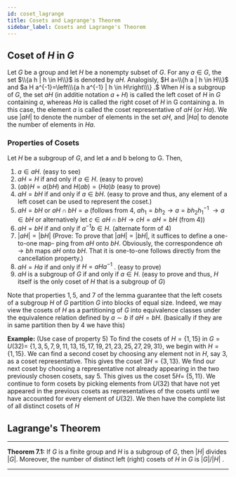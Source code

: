```yaml
---
id: coset_lagrange
title: Cosets and Lagrange's Theorem
sidebar_label: Cosets and Lagrange's Theorem
---
```


## Coset of $H$ in $G$

Let $G$ be a group and let $H$ be a nonempty subset of $G .$ For any $a \in G,$
the set $\\{a h | h \in H\\}$ is denoted by $a H .$ Analogisly, $H a=\\{h a | h \in H\\}$
and $a H a^{-1}=\left\\\{a h a^{-1} | h \in H\right\\\} .$ When $H$ is a subgroup of $G,$ the set $a H$ (in additie notation $a + H$) is called the left coset of $H$ in $G$ containing $a,$ whereas $H a$ is called the right
coset of $H$ in G containing a. In this case, the element $a$ is called the coset representative of $a H$ (or $H a ) .$ We use $|a H|$ to denote the number of elements in the set $a H,$ and $|H a|$ to denote the number of elements in $H a$.

### Properties of Cosets

Let $H$ be a subgroup of $G,$ and let a and b belong to G. Then,
1. $a \in a H .$ (easy to see)
2. $a H=H$ if and only if $a \in H .$ (easy to prove)
3. $(a b) H=a(b H)$ and $H(a b)=(H a) b$ (easy to prove)
4. $a H=b H$ if and only if $a \in b H .$ (easy to prove and thus, any element of a left coset can be used to represent the coset.)
5. $a H=b H$ or $a H \cap b H=\varnothing$ (follows from 4, $ah_1 = bh_2 \rightarrow a = bh_2h_1^{-1}$ $\rightarrow a \in bH$ or alternatively let $c \in aH \cap bH \rightarrow cH = aH = bH$ (from 4))
6. $a H=b H$ if and only if $a^{-1} b \in H .$ (alternate form of 4)
7. $|a H|=|b H|$ (Prove: To prove that $|a H|=|b H|,$ it suffices to define a one-to-one map-
  ping from $a H$ onto $b H .$ Obviously, the correspondence $a h \rightarrow b h$
  maps $a H$ onto $b H .$ That it is one-to-one follows directly from the
  cancellation property.)
8. $a H=H a$ if and only if $H=a H a^{-1}$ . (easy to prove)
9. $a H$ is a subgroup of $G$ if and only if $a \in H$. (easy to prove and thus, $H$ itself is the only coset of $H$ that is a subgroup of $G$)

Note that properties $1,5,$ and $7$ of the lemma guarantee that the left cosets of a subgroup $H$ of $G$ partition $G$ into blocks of equal size. Indeed, we may view the cosets of $H$ as a partitioning of $G$ into equivalence classes under the equivalence relation defined by $a \sim b$ if $a H=b H.$ (basically if they are in same partition then by 4 we have this)

**Example:** (Use case of property 5) To find the cosets of $H=\{1,15\}$ in $G=U(32)=$ $\{1,3,5,7,9,11,13,15,17,19,21,23,25,27,29,31\},$ we begin with
$H=\{1,15\} .$ We can find a second coset by choosing any element not
in $H,$ say $3,$ as a coset representative. This gives the coset $3 H=\{3,13\} .$
We find our next coset by choosing a representative not already appearing in the two previously chosen cosets, say $5 .$ This gives us the coset $5 H=$
$\{5,11\} .$ We continue to form cosets by picking elements from $U(32)$
that have not yet appeared in the previous cosets as representatives of
the cosets until we have accounted for every element of $U(32) .$ We then have the complete list of all distinct cosets of $H$

## Lagrange's Theorem

---

**Theorem 7.1:** If $G$ is a finite group and $H$ is a subgroup of $G,$ then $|H|$ divides $|G|$. Moreover, the number of distinct left (right) cosets of $H$ in $G$ is $|G| / |H|$ .

---